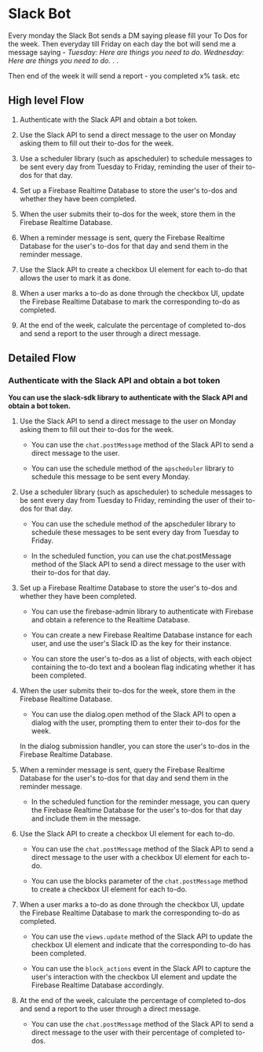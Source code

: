 # Slack Bot

Every monday the Slack Bot sends a DM saying please fill your To Dos for the week. Then everyday till Friday on each day the bot will send me a message saying -
*Tuesday: Here are things you need to do.*
*Wednesday: Here are things you need to do.*
.
.

Then end of the week it will send a report - you completed x% task. etc

## High level Flow

1. Authenticate with the Slack API and obtain a bot token.

2. Use the Slack API to send a direct message to the user on Monday asking them to fill out their to-dos for the week.

3. Use a scheduler library (such as apscheduler) to schedule messages to be sent every day from Tuesday to Friday, reminding the user of their to-dos for that day.

4. Set up a Firebase Realtime Database to store the user's to-dos and whether they have been completed.

5. When the user submits their to-dos for the week, store them in the Firebase Realtime Database.

6. When a reminder message is sent, query the Firebase Realtime Database for the user's to-dos for that day and send them in the reminder message.

7. Use the Slack API to create a checkbox UI element for each to-do that allows the user to mark it as done.

8. When a user marks a to-do as done through the checkbox UI, update the Firebase Realtime Database to mark the corresponding to-do as completed.

9. At the end of the week, calculate the percentage of completed to-dos and send a report to the user through a direct message.

## Detailed Flow

### Authenticate with the Slack API and obtain a bot token

**You can use the slack-sdk library to authenticate with the Slack API and obtain a bot token.**

1. Use the Slack API to send a direct message to the user on Monday asking them to fill out their to-dos for the week.

    - You can use the `chat.postMessage` method of the Slack API to send a direct message to the user.

    - You can use the schedule method of the `apscheduler` library to schedule this message to be sent every Monday.

2. Use a scheduler library (such as apscheduler) to schedule messages to be sent every day from Tuesday to Friday, reminding the user of their to-dos for that day.

    - You can use the schedule method of the apscheduler library to schedule these messages to be sent every day from Tuesday to Friday.

    - In the scheduled function, you can use the chat.postMessage method of the Slack API to send a direct message to the user with their to-dos for that day.

3. Set up a Firebase Realtime Database to store the user's to-dos and whether they have been completed.
    - You can use the firebase-admin library to authenticate with Firebase and obtain a reference to the Realtime Database.

    - You can create a new Firebase Realtime Database instance for each user, and use the user's Slack ID as the key for their instance.

    - You can store the user's to-dos as a list of objects, with each object containing the to-do text and a boolean flag indicating whether it has been completed.

4. When the user submits their to-dos for the week, store them in the Firebase Realtime Database.

    - You can use the dialog.open method of the Slack API to open a dialog with the user, prompting them to enter their to-dos for the week.

     In the dialog submission handler, you can store the user's to-dos in the Firebase Realtime Database.

5. When a reminder message is sent, query the Firebase Realtime Database for the user's to-dos for that day and send them in the reminder message.

    - In the scheduled function for the reminder message, you can query the Firebase Realtime Database for the user's to-dos for that day and include them in the message.

6. Use the Slack API to create a checkbox UI element for each to-do.

    - You can use the `chat.postMessage` method of the Slack API to send a direct message to the user with a checkbox UI element for each to-do.

    - You can use the blocks parameter of the `chat.postMessage` method to create a checkbox UI element for each to-do.

7. When a user marks a to-do as done through the checkbox UI, update the Firebase Realtime Database to mark the corresponding to-do as completed.

    - You can use the `views.update` method of the Slack API to update the checkbox UI element and indicate that the corresponding to-do has been completed.

    - You can use the `block_actions` event in the Slack API to capture the user's interaction with the checkbox UI element and update the Firebase Realtime Database accordingly.

8. At the end of the week, calculate the percentage of completed to-dos and send a report to the user through a direct message.

    - You can use the `chat.postMessage` method of the Slack API to send a direct message to the user with their percentage of completed to-dos.
